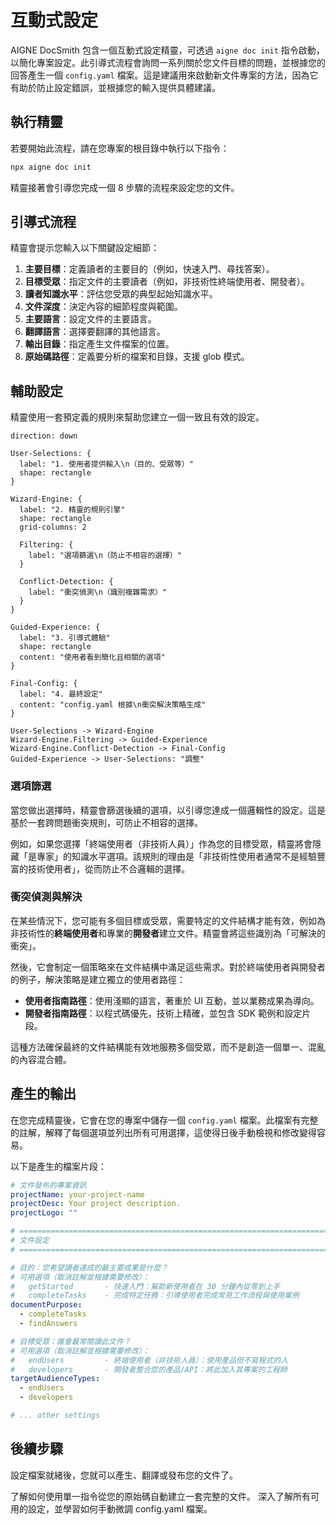 # 互動式設定

AIGNE DocSmith 包含一個互動式設定精靈，可透過 `aigne doc init` 指令啟動，以簡化專案設定。此引導式流程會詢問一系列關於您文件目標的問題，並根據您的回答產生一個 `config.yaml` 檔案。這是建議用來啟動新文件專案的方法，因為它有助於防止設定錯誤，並根據您的輸入提供具體建議。

## 執行精靈

若要開始此流程，請在您專案的根目錄中執行以下指令：

```bash aigne doc init icon=lucide:sparkles
npx aigne doc init
```

精靈接著會引導您完成一個 8 步驟的流程來設定您的文件。

## 引導式流程

精靈會提示您輸入以下關鍵設定細節：

1.  **主要目標**：定義讀者的主要目的（例如，快速入門、尋找答案）。
2.  **目標受眾**：指定文件的主要讀者（例如，非技術性終端使用者、開發者）。
3.  **讀者知識水平**：評估您受眾的典型起始知識水平。
4.  **文件深度**：決定內容的細節程度與範圍。
5.  **主要語言**：設定文件的主要語言。
6.  **翻譯語言**：選擇要翻譯的其他語言。
7.  **輸出目錄**：指定產生文件檔案的位置。
8.  **原始碼路徑**：定義要分析的檔案和目錄，支援 glob 模式。

## 輔助設定

精靈使用一套預定義的規則來幫助您建立一個一致且有效的設定。

```d2
direction: down

User-Selections: {
  label: "1. 使用者提供輸入\n（目的、受眾等）"
  shape: rectangle
}

Wizard-Engine: {
  label: "2. 精靈的規則引擎"
  shape: rectangle
  grid-columns: 2

  Filtering: {
    label: "選項篩選\n（防止不相容的選擇）"
  }

  Conflict-Detection: {
    label: "衝突偵測\n（識別複雜需求）"
  }
}

Guided-Experience: {
  label: "3. 引導式體驗"
  shape: rectangle
  content: "使用者看到簡化且相關的選項"
}

Final-Config: {
  label: "4. 最終設定"
  content: "config.yaml 根據\n衝突解決策略生成"
}

User-Selections -> Wizard-Engine
Wizard-Engine.Filtering -> Guided-Experience
Wizard-Engine.Conflict-Detection -> Final-Config
Guided-Experience -> User-Selections: "調整"
```

### 選項篩選

當您做出選擇時，精靈會篩選後續的選項，以引導您達成一個邏輯性的設定。這是基於一套跨問題衝突規則，可防止不相容的選擇。

例如，如果您選擇「終端使用者（非技術人員）」作為您的目標受眾，精靈將會隱藏「是專家」的知識水平選項。該規則的理由是「非技術性使用者通常不是經驗豐富的技術使用者」，從而防止不合邏輯的選擇。

### 衝突偵測與解決

在某些情況下，您可能有多個目標或受眾，需要特定的文件結構才能有效，例如為非技術性的**終端使用者**和專業的**開發者**建立文件。精靈會將這些識別為「可解決的衝突」。

然後，它會制定一個策略來在文件結構中滿足這些需求。對於終端使用者與開發者的例子，解決策略是建立獨立的使用者路徑：

-   **使用者指南路徑**：使用淺顯的語言，著重於 UI 互動，並以業務成果為導向。
-   **開發者指南路徑**：以程式碼優先，技術上精確，並包含 SDK 範例和設定片段。

這種方法確保最終的文件結構能有效地服務多個受眾，而不是創造一個單一、混亂的內容混合體。

## 產生的輸出

在您完成精靈後，它會在您的專案中儲存一個 `config.yaml` 檔案。此檔案有完整的註解，解釋了每個選項並列出所有可用選擇，這使得日後手動檢視和修改變得容易。

以下是產生的檔案片段：

```yaml config.yaml icon=logos:yaml
# 文件發布的專案資訊
projectName: your-project-name
projectDesc: Your project description.
projectLogo: ""

# =============================================================================
# 文件設定
# =============================================================================

# 目的：您希望讀者達成的最主要成果是什麼？
# 可用選項（取消註解並根據需要修改）：
#   getStarted       - 快速入門：幫助新使用者在 30 分鐘內從零到上手
#   completeTasks    - 完成特定任務：引導使用者完成常見工作流程與使用案例
documentPurpose:
  - completeTasks
  - findAnswers

# 目標受眾：誰會最常閱讀此文件？
# 可用選項（取消註解並根據需要修改）：
#   endUsers         - 終端使用者（非技術人員）：使用產品但不寫程式的人
#   developers       - 開發者整合您的產品/API：將此加入其專案的工程師
targetAudienceTypes:
  - endUsers
  - developers

# ... other settings
```

## 後續步驟

設定檔案就緒後，您就可以產生、翻譯或發布您的文件了。

<x-cards>
  <x-card data-title="產生文件" data-icon="lucide:play-circle" data-href="/features/generate-documentation">
    了解如何使用單一指令從您的原始碼自動建立一套完整的文件。
  </x-card>
  <x-card data-title="設定指南" data-icon="lucide:settings" data-href="/configuration">
    深入了解所有可用的設定，並學習如何手動微調 config.yaml 檔案。
  </x-card>
</x-cards>